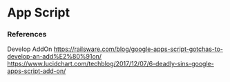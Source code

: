 # App Script



### References

Develop AddOn
https://railsware.com/blog/google-apps-script-gotchas-to-develop-an-add%E2%80%91on/
https://www.lucidchart.com/techblog/2017/12/07/6-deadly-sins-google-apps-script-add-on/